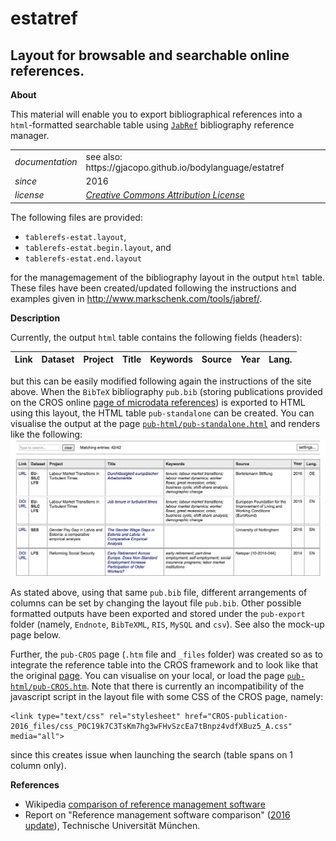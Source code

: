 estatref
======

Layout for browsable and searchable online references.
---

**About**

This material will enable you to export bibliographical references into a `html`-formatted searchable table using [`JabRef`](http://www.jabref.org) bibliography reference manager.

<table align="center">
    <tr> <td align="left"><i>documentation</i></td> <td align="left">see also: https://gjacopo.github.io/bodylanguage/estatref</td> </tr> 
    <tr> <td align="left"><i>since</i></td> <td align="left">2016</td> </tr> 
    <tr> <td align="left"><i>license</i></td> <td align="left"><a href="https://creativecommons.org/licenses/by/3.0/">  <i>Creative Commons Attribution License</a></i> </td> </tr> 
</table>

The following  files are provided: 
* `tablerefs-estat.layout`, 
* `tablerefs-estat.begin.layout`, and
* `tablerefs-estat.end.layout`

for the managemagement of the bibliography layout in the output `html` table. These files have been created/updated following the instructions and examples given in http://www.markschenk.com/tools/jabref/.

**Description**

Currently, the output `html` table contains the following fields (headers):

| Link | Dataset | Project | Title | Keywords |	Source | Year | Lang. |
|------|---------|---------|-------|----------|--------|------|-------|

but this can be easily modified following again the instructions of the site above. 
When the `BibTeX` bibliography `pub.bib` (storing publications provided on the CROS online [page of microdata references](https://ec.europa.eu/eurostat/cros/content/publications-basis-eurostat-microdata_en)) is exported to HTML using this layout, the HTML table `pub-standalone` can be created. You can visualise the output at the page [`pub-html/pub-standalone.html`](http://htmlpreview.github.io/?https://github.com/gjacopo/bodylanguage/blob/master/estatref/pub-html/pub-standalone.html) and renders like the following: ![pub-image](https://github.com/gjacopo/bodylanguage/blob/master/docs/estatref/pub-standalone.png) 

As stated above, using that same `pub.bib` file, different arrangements of columns can be set by changing the layout file `pub.bib`. Other possible formatted outputs have been exported and stored under the `pub-export` folder (namely, `Endnote`, `BibTeXML`, `RIS`, `MySQL` and `csv`). See also the mock-up page below.

Further, the `pub-CROS` page (`.htm` file and `_files` folder) was created so as to integrate the reference table into the CROS framework and to look like that the original [page](https://ec.europa.eu/eurostat/cros/content/publications-basis-eurostat-microdata_en). You can visualise on your local, or load the page [`pub-html/pub-CROS.htm`](http://htmlpreview.github.io/?https://github.com/gjacopo/bodylanguage/blob/master/estatref/pub-html/pub-CROS.htm). Note that there is currently an incompatibility of the javascript script in the layout file with some CSS of the CROS page, namely:

   ```
   <link type="text/css" rel="stylesheet" href="CROS-publication-2016_files/css_P0C19k7C3TsKm7hg3wFHvSzcEa7tBnpz4vdfXBuz5_A.css" media="all">
   ```

since this creates issue when launching the search (table spans on 1 column only). 

**References**

* Wikipedia [comparison of reference management software](https://en.wikipedia.org/wiki/Comparison_of_reference_management_software)
* Report on "Reference management software comparison" ([2016 update](https://mediatum.ub.tum.de/doc/1320978/1320978.pdf)), Technische Universität München.

